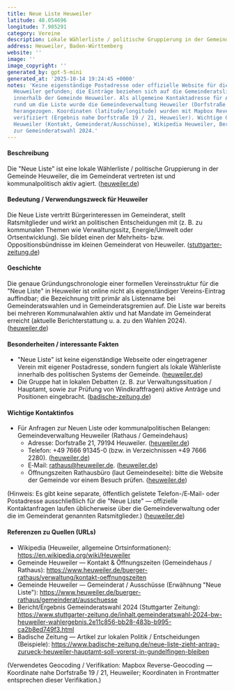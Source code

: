 ```yaml
---
title: Neue Liste Heuweiler
latitude: 48.054696
longitude: 7.905291
category: Vereine
description: Lokale Wählerliste / politische Gruppierung in der Gemeinde Heuweiler.
address: Heuweiler, Baden-Württemberg
website: ''
image: ''
image_copyright: ''
generated_by: gpt-5-mini
generated_at: '2025-10-14 19:24:45 +0000'
notes: 'Keine eigenständige Postadresse oder offizielle Website für die "Neue Liste"
  Heuweiler gefunden; die Einträge beziehen sich auf die Gemeinderatsliste / Wählervereinigung
  innerhalb der Gemeinde Heuweiler. Als allgemeine Kontaktadresse für Angelegenheiten
  rund um die Liste wurde die Gemeindeverwaltung Heuweiler (Dorfstraße 21, 79194 Heuweiler)
  herangezogen. Koordinaten (latitude/longitude) wurden mit Mapbox Reverse-Geocoding
  verifiziert (Ergebnis nahe Dorfstraße 19 / 21, Heuweiler). Wichtige Quellen: Gemeinde
  Heuweiler (Kontakt, Gemeinderat/Ausschüsse), Wikipedia Heuweiler, Berichterstattung
  zur Gemeinderatswahl 2024.'
---
```

#### Beschreibung
Die "Neue Liste" ist eine lokale Wählerliste / politische Gruppierung in der Gemeinde Heuweiler, die im Gemeinderat vertreten ist und kommunalpolitisch aktiv agiert. ([heuweiler.de](https://www.heuweiler.de/buerger-rathaus/gemeinderat/ausschuesse?utm_source=openai))

#### Bedeutung / Verwendungszweck für Heuweiler
Die Neue Liste vertritt Bürgerinteressen im Gemeinderat, stellt Ratsmitglieder und wirkt an politischen Entscheidungen mit (z. B. zu kommunalen Themen wie Verwaltungssitz, Energie/Umwelt oder Ortsentwicklung). Sie bildet einen der Mehrheits- bzw. Oppositionsbündnisse im kleinen Gemeinderat von Heuweiler. ([stuttgarter-zeitung.de](https://www.stuttgarter-zeitung.de/inhalt.gemeinderatswahl-2024-bw-heuweiler-wahlergebnis.2e11c856-bb28-483b-b995-ca2b8ed749f3.html?utm_source=openai))

#### Geschichte
Die genaue Gründungschronologie einer formellen Vereinsstruktur für die "Neue Liste" in Heuweiler ist online nicht als eigenständiger Vereins-Eintrag auffindbar; die Bezeichnung tritt primär als Listenname bei Gemeinderatswahlen und in Gemeinderatsgremien auf. Die Liste war bereits bei mehreren Kommunalwahlen aktiv und hat Mandate im Gemeinderat erreicht (aktuelle Berichterstattung u. a. zu den Wahlen 2024). ([heuweiler.de](https://www.heuweiler.de/buerger-rathaus/gemeinderat/ausschuesse?utm_source=openai))

#### Besonderheiten / interessante Fakten
- "Neue Liste" ist keine eigenständige Webseite oder eingetragener Verein mit eigener Postadresse, sondern fungiert als lokale Wählerliste innerhalb des politischen Systems der Gemeinde. ([heuweiler.de](https://www.heuweiler.de/buerger-rathaus/gemeinderat/ausschuesse?utm_source=openai))  
- Die Gruppe hat in lokalen Debatten (z. B. zur Verwaltungssituation / Hauptamt, sowie zur Prüfung von Windkraftfragen) aktive Anträge und Positionen eingebracht. ([badische-zeitung.de](https://www.badische-zeitung.de/die-neue-liste-im-rat-wuenscht-sich-windkraft-auch-fuer-heuweiler?utm_source=openai))

#### Wichtige Kontaktinfos
- Für Anfragen zur Neuen Liste oder kommunalpolitischen Belangen: Gemeindeverwaltung Heuweiler (Rathaus / Gemeindehaus)  
  - Adresse: Dorfstraße 21, 79194 Heuweiler. ([heuweiler.de](https://www.heuweiler.de/buerger-rathaus/verwaltung/kontakt-oeffnungszeiten?utm_source=openai))  
  - Telefon: +49 7666 91345-0 (bzw. in Verzeichnissen +49 7666 2280). ([heuweiler.de](https://www.heuweiler.de/buerger-rathaus/verwaltung/kontakt-oeffnungszeiten?utm_source=openai))  
  - E‑Mail: rathaus@heuweiler.de. ([heuweiler.de](https://www.heuweiler.de/buerger-rathaus/verwaltung/kontakt-oeffnungszeiten?utm_source=openai))  
  - Öffnungszeiten Rathausbüro (laut Gemeindeseite): bitte die Website der Gemeinde vor einem Besuch prüfen. ([heuweiler.de](https://www.heuweiler.de/buerger-rathaus/verwaltung/kontakt-oeffnungszeiten?utm_source=openai))

(Hinweis: Es gibt keine separate, öffentlich gelistete Telefon-/E‑Mail- oder Postadresse ausschließlich für die "Neue Liste" — offizielle Kontaktanfragen laufen üblicherweise über die Gemeindeverwaltung oder die im Gemeinderat genannten Ratsmitglieder.) ([heuweiler.de](https://www.heuweiler.de/buerger-rathaus/gemeinderat/ausschuesse?utm_source=openai))

#### Referenzen zu Quellen (URLs)
- Wikipedia (Heuweiler, allgemeine Ortsinformationen): https://en.wikipedia.org/wiki/Heuweiler  
- Gemeinde Heuweiler — Kontakt & Öffnungszeiten (Gemeindehaus / Rathaus): https://www.heuweiler.de/buerger-rathaus/verwaltung/kontakt-oeffnungszeiten  
- Gemeinde Heuweiler — Gemeinderat / Ausschüsse (Erwähnung "Neue Liste"): https://www.heuweiler.de/buerger-rathaus/gemeinderat/ausschuesse  
- Bericht/Ergebnis Gemeinderatswahl 2024 (Stuttgarter Zeitung): https://www.stuttgarter-zeitung.de/inhalt.gemeinderatswahl-2024-bw-heuweiler-wahlergebnis.2e11c856-bb28-483b-b995-ca2b8ed749f3.html  
- Badische Zeitung — Artikel zur lokalen Politik / Entscheidungen (Beispiele): https://www.badische-zeitung.de/neue-liste-zieht-antrag-zurueck-heuweiler-hauptamt-soll-vorerst-in-gundelfingen-bleiben

(Verwendetes Geocoding / Verifikation: Mapbox Reverse-Geocoding — Koordinate nahe Dorfstraße 19 / 21, Heuweiler; Koordinaten in Frontmatter entsprechen dieser Verifikation.)